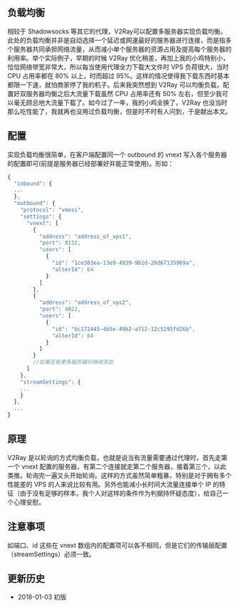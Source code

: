 ## 负载均衡

相较于 Shadowsocks 等其它的代理，V2Ray可以配置多服务器实现负载均衡。此处的负载均衡并非是自动选择一个延迟或网速最好的服务器进行连接，而是指多个服务器共同承担网络流量，从而减小单个服务器的资源占用及提高每个服务器的利用率。举个实际例子，早期的时候 V2Ray 优化稍差，再加上我的小鸡特别小，恰恰网络带宽非常大，所以每当使用代理全力下载大文件时 VPS 负荷很大，当时 CPU 占用率都在 80% 以上，时而超过 95%。这样的情况使得我下载东西时基本都限一下速，就怕商家停了我的机子。后来我突然想到 V2Ray 可以均衡负载，配置好双服务器均衡之后大流量下载虽然 CPU 占用率还有 50% 左右，但至少我可以毫无顾忌地大流量下载了。如今过了一年，我的小鸡全换了，V2Ray 也没当时那么吃性能了，我就再也没用过负载均衡，但是时不时有人问到，于是献出本文。

## 配置

实现负载均衡很简单，在客户端配置同一个 outbound 的 vnext 写入各个服务器的配置即可(前提是服务器已经部署好并能正常使用)。形如：
```javascript
{
  "inbound": {
  ...
  },
  "outbound": {
    "protocol": "vmess",
    "settings": {
      "vnext": [
        {
          "address": "address_of_vps1",
          "port": 8232,
          "users": [
            {
              "id": "1ce383ea-13e9-4939-9b1d-20d67135969a",
              "alterId": 64
            }
          ]
        },
        {
          "address": "address_of_vps2",
          "port": 4822,
          "users": [
            {
              "id": "bc172445-4b5e-49b2-a712-12c5295fd26b",
              "alterId": 64
            }
          ]
        }
        //如果还有更多服务器可继续添加
      ]
    },
    "streamSettings": {
    ...
    }
  },
  ...
}
```

## 原理

V2Ray 是以轮询的方式均衡负载，也就是说当有流量需要通过代理时，首先走第一个 vnext 配置的服务器，有第二个连接就走第二个服务器，接着第三个，以此类推。轮询完一遍又头开始轮询。这样的方式虽然简单粗暴，特别是对于拥有多个性能差的 VPS 的人来说比较有用。另外也能减小长时间大流量连接单个 IP 的特征（由于没有足够的样本，我个人对这样的条件作为判据持怀疑态度），给自己一个心理安慰。

## 注意事项

如端口、id 这些在 vnext 数组内的配置项可以各不相同，但是它们的传输层配置（streamSettings）必须一致。

## 更新历史

- 2018-01-03 初版
